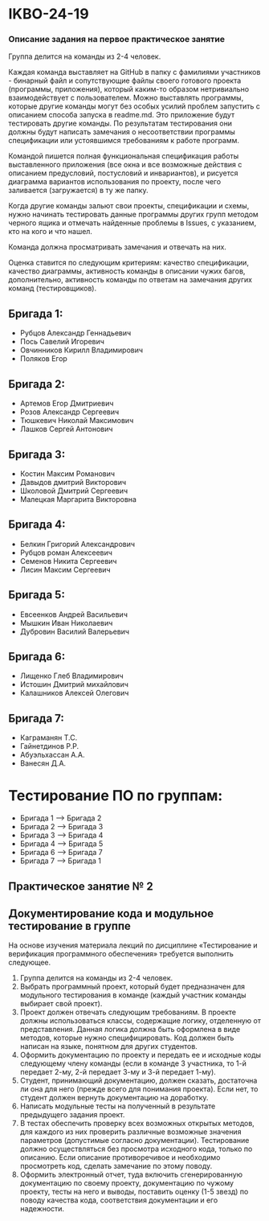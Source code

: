 # IKBO-24-19

### Описание задания на первое практическое занятие
Группа делится на команды из 2-4 человек.

Каждая команда выставляет на GitHub в папку с фамилиями участников - бинарный файл и сопутствующие файлы своего готового проекта (программы, приложения), который каким-то образом нетривиально взаимодействует с пользователем. Можно выставлять программы, которые другие команды могут без особых усилий проблем запустить с описанием способа запуска в readme.md. Это приложение будут тестировать другие команды. По результатам тестирования они должны будут написать замечания о несоответствии программы спецификации или устоявшимся требованиям к работе программ.

Командой пишется полная функциональная спецификация работы выставленного приложения (все окна и все возможные действия с описанием предусловий, постусловий и инвариантов), и рисуется диаграмма вариантов использования по проекту, после чего заливается (загружается) в ту же папку.

Когда другие команды зальют свои проекты, спецификации и схемы, нужно начинать тестировать данные программы других групп методом черного ящика и отмечать найденные проблемы в Issues, с указанием, кто на кого и что нашел.

Команда должна просматривать замечания и отвечать на них.

Оценка ставится по следующим критериям: качество спецификации, качество диаграммы, активность команды в описании чужих багов, дополнительно, активность команды по ответам на замечания других команд (тестировщиков).

## Бригада 1:
  - Рубцов Александр Геннадьевич
  - Пось Савелий Игоревич
  - Овчинников Кирилл Владимирович
  - Поляков Егор

## Бригада 2:
  - Артемов Егор Дмитриевич
  - Розов Александр Сергеевич
  - Тюшкевич Николай Максимович
  - Лашков Сергей Антонович

## Бригада 3:
  - Костин Максим Романович
  - Давыдов дмитрий Викторович
  - Школовой Дмитрий Сергеевич
  - Малецкая Маргарита Викторовна

## Бригада 4:
  - Белкин Григорий Александрович
  - Рубцов роман Алексеевич
  - Семенов Никита Сергеевич
  - Лисин Максим Сергеевич

## Бригада 5:
  - Евсеенков Андрей Васильевич
  - Мышкин Иван Николаевич
  - Дубровин Василий Валерьевич

## Бригада 6:
  - Лищенко Глеб Владимирович
  - Истошин Дмитрий михайлович
  - Калашников Алексей Олегович

## Бригада 7:
  - Каграманян Т.С.
  - Гайнетдинов Р.Р.
  - Абуэльхассан А.А.
  - Ванесян Д.А.


# Тестирование ПО по группам:
- Бригада 1 --> Бригада 2 
- Бригада 2 --> Бригада 3
- Бригада 3 --> Бригада 4
- Бригада 4 --> Бригада 5
- Бригада 6 --> Бригада 7
- Бригада 7 --> Бригада 1


## Практическое занятие № 2

## Документирование кода и модульное тестирование в группе

На основе изучения материала лекций по дисциплине «Тестирование и верификация программного обеспечения» требуется выполнить следующее.
1. Группа делится на команды из 2-4 человек.
2. Выбрать программный проект, который будет предназначен для модульного тестирования в команде (каждый участник команды выбирает свой проект).
3. Проект должен отвечать следующим требованиям. В проекте  должны использоваться классы, содержащие логику, отделенную от представления. Данная логика должна быть оформлена в виде методов, которые нужно специфицировать. Код должен быть написан на языке, понятном для других студентов.
4. Оформить документацию по проекту и передать ее и исходные коды следующему члену команды (если в команде 3 участника, то 1-й передает 2-му, 2-й передает 3-му и 3-й передает 1-му).
5. Студент, принимающий документацию, должен сказать, достаточна ли она для него (прежде всего для понимания проекта). Если нет, то студент должен вернуть документацию на доработку.
6. Написать модульные тесты на полученный в результате предыдущего задания проект.
7. В тестах обеспечить проверку всех возможных открытых методов, для каждого из них проверить различные возможные значения параметров (допустимые согласно документации). Тестирование должно осуществляться без просмотра исходного кода, только по описанию. Если описание противоречивое и необходимо просмотреть код, сделать замечание по этому поводу.
8. Оформить электронный отчет, туда включить сгенерированную документацию по своему проекту, документацию по чужому проекту, тесты на него и выводы, поставить оценку (1-5 звезд) по поводу качества кода, соответствия документации и его надежности.
